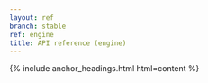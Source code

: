 ```yaml
---
layout: ref
branch: stable
ref: engine
title: API reference (engine)
---
```

{% include anchor_headings.html html=content %}